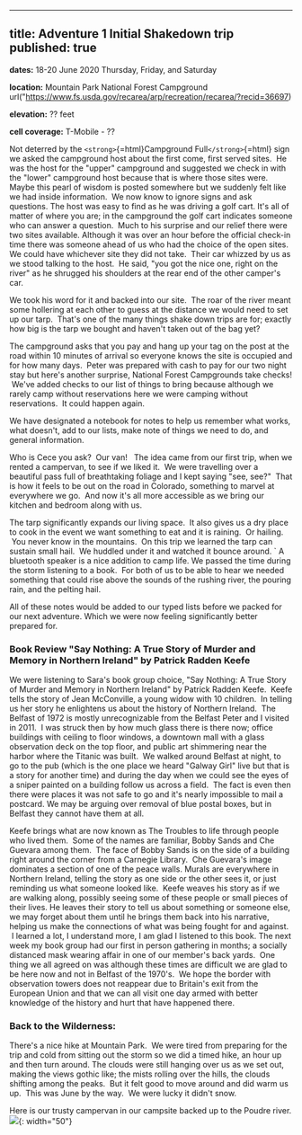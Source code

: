 
---
title: Adventure 1 Initial Shakedown trip
published: true
---

**dates:** 18-20 June 2020 Thursday, Friday, and Saturday

**location:** Mountain Park National Forest Campground url("https://www.fs.usda.gov/recarea/arp/recreation/recarea/?recid=36697)

**elevation:** ?? feet

**cell coverage:** T-Mobile - ??


Not deterred by the `<strong>`{=html}Campground Full`</strong>`{=html}
sign we asked the campground host about the first come, first served
sites.  He was the host for the "upper" campground and suggested we
check in with the "lower" campground host because that is where those
sites were. Maybe this pearl of wisdom is posted somewhere but we
suddenly felt like we had inside information.  We now know to ignore
signs and ask questions. The host was easy to find as he was driving a
golf cart. It's all of matter of where you are; in the campground the
golf cart indicates someone who can answer a question.  Much to his
surprise and our relief there were two sites available. Although it was
over an hour before the official check-in time there was someone ahead
of us who had the choice of the open sites. We could have whichever site
they did not take.  Their car whizzed by us as we stood talking to the
host.  He said, "you got the nice one, right on the river" as he
shrugged his shoulders at the rear end of the other camper's car.

We took his word for it and backed into our site.  The roar of the river
meant some hollering at each other to guess at the distance we would
need to set up our tarp.  That's one of the many things shake down trips
are for; exactly how big is the tarp we bought and haven't taken out of
the bag yet?

The campground asks that you pay and hang up your tag on the post at the
road within 10 minutes of arrival so everyone knows the site is occupied
and for how many days.  Peter was prepared with cash to pay for our two
night stay but here's another surprise, National Forest Campgrounds take
checks!  We've added checks to our list of things to bring because
although we rarely camp without reservations here we were camping
without reservations.  It could happen again.

We have designated a notebook for notes to help us remember what works,
what doesn't, add to our lists, make note of things we need to do, and
general information.

Who is Cece you ask?  Our van!   The idea came from our first trip, when
we rented a campervan, to see if we liked it.  We were travelling over a
beautiful pass full of breathtaking foliage and I kept saying "see,
see?"  That is how it feels to be out on the road in Colorado, something
to marvel at everywhere we go.  And now it's all more accessible as we
bring our kitchen and bedroom along with us.

The tarp significantly expands our living space.  It also gives us a dry
place to cook in the event we want something to eat and it is raining.
 Or hailing.  You never know in the mountains.  On this trip we learned
the tarp can sustain small hail.  We huddled under it and watched it
bounce around.
`
A bluetooth speaker is a nice addition to camp
life. We passed the time during the storm listening to a book.  For both
of us to be able to hear we needed something that could rise above the
sounds of the rushing river, the pouring rain, and the pelting hail.

All of these notes would be
added to our typed lists before we packed for our next adventure. Which
we were now feeling significantly better prepared
for.

### Book Review "Say Nothing: A True Story of Murder and Memory in Northern Ireland" by Patrick Radden Keefe

We were listening to Sara's book group choice, "Say Nothing: A True
Story of Murder and Memory in Northern Ireland" by Patrick Radden Keefe.
 Keefe tells the story of Jean McConville, a young widow with 10
children.  In telling us her story he enlightens us about the history of
Northern Ireland.  The Belfast of 1972 is mostly unrecognizable from the
Belfast Peter and I visited in 2011.  I was struck then by how much
glass there is there now; office buildings with ceiling to floor
windows, a downtown mall with a glass observation deck on the top floor,
and public art shimmering near the harbor where the Titanic was built.
 We walked around Belfast at night, to go to the pub (which is the one
place we heard "Galway Girl" live but that is a story for another time)
and during the day when we could see the eyes of a sniper painted on a
building follow us across a field.  The fact is even then there were
places it was not safe to go and it's nearly impossible to mail a
postcard. We may be arguing over removal of blue postal boxes, but in
Belfast they cannot have them at all.

Keefe brings what are now known as The Troubles to life through people
who lived them.  Some of the names are familiar, Bobby Sands and Che
Guevara among them.  The face of Bobby Sands is on the side of a
building right around the corner from a Carnegie Library.  Che Guevara's
image dominates a section of one of the peace walls. Murals are
everywhere in Northern Ireland, telling the story as one side or the
other sees it, or just reminding us what someone looked like.  Keefe
weaves his story as if we are walking along, possibly seeing some of
these people or small pieces of their lives. He leaves their story to
tell us about something or someone else, we may forget about them until
he brings them back into his narrative, helping us make the connections
of what was being fought for and against.  I learned a lot, I understand
more, I am glad I listened to this book. The next week my book group had
our first in person gathering in months; a socially distanced mask
wearing affair in one of our member's back yards.  One thing we all
agreed on was although these times are difficult we are glad to be here
now and not in Belfast of the 1970's.  We hope the border with
observation towers does not reappear due to Britain's exit from the
European Union and that we can all visit one day armed with better
knowledge of the history and hurt that have happened there.


### Back to the Wilderness:

There's a nice hike at Mountain Park.  We were tired from preparing for
the trip and cold from sitting out the storm so we did a timed hike, an
hour up and then turn around. The clouds were still hanging over us as
we set out, making the views gothic like; the mists rolling over the
hills, the clouds shifting among the peaks.  But it felt good to move
around and did warm us up.  This was June by the way.  We were lucky it
didn't snow.

Here is our trusty campervan in our campsite backed up to the Poudre river.
![](https:/assets/campervanning/2020-6-MountainPark.jpg){: width="50"}

